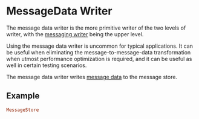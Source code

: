 # MessageData Writer

<!-- The messaging writer writes instances of message objects to the message store. It converts them to the more raw, low level [message data](/user-guide/messages-and-message-data/message-data.md) form which can then be converted to JSON and stored in the database.
 -->

The message data writer is the more primitive writer of the two levels of writer, with the [messaging writer](./messaging-writer.md) being the upper level.

Using the message data writer is uncommon for typical applications. It can be useful when eliminating the message-to-message-data transformation when utmost performance optimization is required, and it can be useful as well in certain testing scenarios.

The message data writer writes [message data](/user-guide/messages-and-message-data/message-data.md) to the message store.

## Example

``` ruby
MessageStore
```
